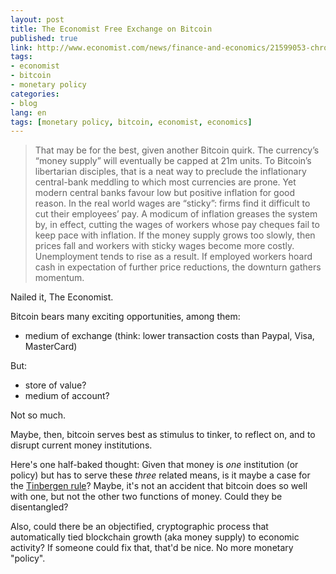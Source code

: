 ```yaml
---
layout: post
title: The Economist Free Exchange on Bitcoin
published: true
link: http://www.economist.com/news/finance-and-economics/21599053-chronic-deflation-may-keep-bitcoin-displacing-its-fiat-rivals-money
tags:
- economist
- bitcoin
- monetary policy
categories:
- blog
lang: en
tags: [monetary policy, bitcoin, economist, economics]
---
```


> That may be for the best, given another Bitcoin quirk.
> The currency’s “money supply” will eventually be capped at 21m units.
> To Bitcoin’s libertarian disciples, that is a neat way to preclude the inflationary central-bank meddling to which most currencies are prone.
> Yet modern central banks favour low but positive inflation for good reason.
> In the real world wages are “sticky”:
> firms find it difficult to cut their employees’ pay.
> A modicum of inflation greases the system by, in effect, cutting the wages of workers whose pay cheques fail to keep pace with inflation.
> If the money supply grows too slowly, then prices fall and workers with sticky wages become more costly.
> Unemployment tends to rise as a result.
> If employed workers hoard cash in expectation of further price reductions, the downturn gathers momentum.

Nailed it, The Economist.

Bitcoin bears many exciting opportunities, among them:
- medium of exchange (think: lower transaction costs than Paypal, Visa, MasterCard)

But:
- store of value?
- medium of account?

Not so much.

Maybe, then, bitcoin serves best as stimulus to tinker, to reflect on, and to disrupt current money institutions.

Here's one half-baked thought:
Given that money is *one* institution (or policy) but has to serve these *three* related means, is it maybe a case for the [Tinbergen rule](http://ralphanomics.blogspot.de/2011/02/tinbergen-rule.html)?
Maybe, it's not an accident that bitcoin does so well with one, but not the other two functions of money.
Could they be disentangled?

Also, could there be an objectified, cryptographic process that automatically tied blockchain growth (aka money supply) to economic activity?
If someone could fix that, that'd be nice.
No more monetary "policy".